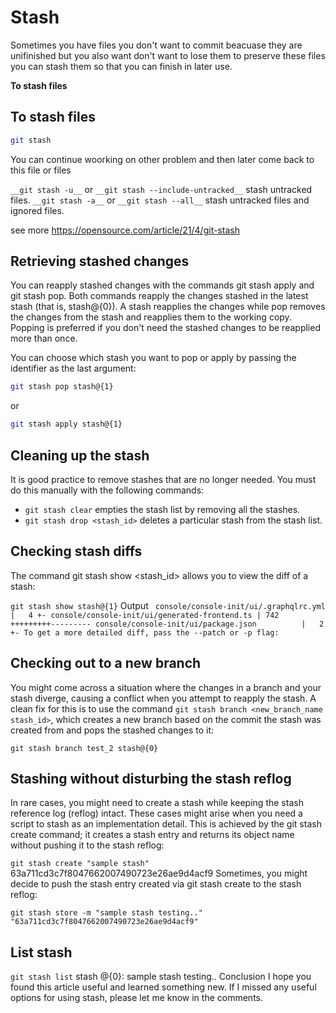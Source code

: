# Stash

Sometimes you have files you don't want to commit beacuase they are unifinished but you also want don't want to lose them to preserve these files you can stash them so that you can finish in later use.

__To stash files__
## To stash files

```bash
git stash 
```
You can continue woorking on other problem and then later come back to this file or files

`__git stash -u__` or `__git stash --include-untracked__` stash untracked files.
`__git stash -a__` or `__git stash --all__` stash untracked files and ignored files.

see more 
https://opensource.com/article/21/4/git-stash

## Retrieving stashed changes

You can reapply stashed changes with the commands git stash apply and git stash pop. Both commands reapply the changes stashed in the latest stash (that is, stash@{0}). A stash reapplies the changes while pop removes the changes from the stash and reapplies them to the working copy. Popping is preferred if you don't need the stashed changes to be reapplied more than once.

You can choose which stash you want to pop or apply by passing the identifier as the last argument:

```bash
git stash pop stash@{1} 
```
or
```bash
git stash apply stash@{1}
```

## Cleaning up the stash

It is good practice to remove stashes that are no longer needed. You must do this manually with the following commands:

* `git stash clear` empties the stash list by removing all the stashes.
* `git stash drop <stash_id>` deletes a particular stash from the stash list.

## Checking stash diffs
The command git stash show <stash_id> allows you to view the diff of a stash:

```git stash show stash@{1}```
Output
`
console/console-init/ui/.graphqlrc.yml        |   4 +-
console/console-init/ui/generated-frontend.ts | 742 +++++++++---------
console/console-init/ui/package.json          |   2 +-
To get a more detailed diff, pass the --patch or -p flag:`

## Checking out to a new branch

You might come across a situation where the changes in a branch and your stash diverge, causing a conflict when you attempt to reapply the stash. A clean fix for this is to use the command `git stash branch <new_branch_name stash_id>`, which creates a new branch based on the commit the stash was created from and pops the stashed changes to it:

```git stash branch test_2 stash@{0}```

## Stashing without disturbing the stash reflog
In rare cases, you might need to create a stash while keeping the stash reference log (reflog) intact. These cases might arise when you need a script to stash as an implementation detail. This is achieved by the git stash create command; it creates a stash entry and returns its object name without pushing it to the stash reflog:

```git stash create "sample stash" ```
63a711cd3c7f8047662007490723e26ae9d4acf9
Sometimes, you might decide to push the stash entry created via git stash create to the stash reflog:

```git stash store -m "sample stash testing.." "63a711cd3c7f8047662007490723e26ae9d4acf9"```

## List stash
```git stash list```
stash @{0}: sample stash testing..
Conclusion
I hope you found this article useful and learned something new. If I missed any useful options for using stash, please let me know in the comments.